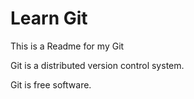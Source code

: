 # Learn Git

This is a Readme for my Git

Git is a distributed  version control system.

Git is free software.

